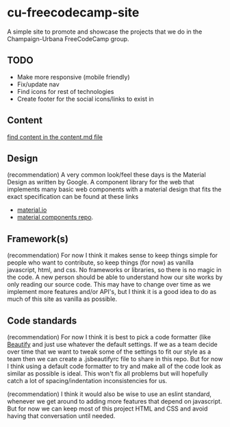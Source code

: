 # cu-freecodecamp-site
A simple site to promote and showcase the projects that we do in the Champaign-Urbana FreeCodeCamp group.

## TODO
- Make more responsive (mobile friendly)
- Fix/update nav
- Find icons for rest of technologies
- Create footer for the social icons/links to exist in

## Content
[find content in the content.md file](content.md)


## Design
(recommendation) A very common look/feel these days is the Material Design as written by Google. A component library for the web that implements many basic web components with a material design that fits the exact specification can be found at these links

- [material.io](https://material.io/components/web/)
- [material components repo](https://github.com/material-components/material-components-web).

## Framework(s)
(recommendation) For now I think it makes sense to keep things simple for people who want to contribute, so keep things (for now) as vanilla javascript, html, and css. No frameworks or libraries, so there is no magic in the code. A new person should be able to understand how our site works by only reading our source code. This may have to change over time as we implement more features and/or API's, but I think it is a good idea to do as much of this site as vanilla as possible.

## Code standards
(recommendation) For now I think it is best to pick a code formatter (like [Beautify](https://github.com/HookyQR/VSCodeBeautify) and just use whatever the default settings. If we as a team decide over time that we want to tweak some of the settings to fit our style as a team then we can create a .jsbeautifyrc file to share in this repo. But for now I think using a default code formatter to try and make all of the code look as similar as possible is ideal. This won't fix all problems but will hopefully catch a lot of spacing/indentation inconsistencies for us.

(recommendation) I think it would also be wise to use an eslint standard, whenever we get around to adding more features that depend on javascript. But for now we can keep most of this project HTML and CSS and avoid having that conversation until needed.
